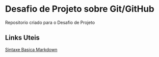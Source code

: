 # Desafio de Projeto sobre Git/GitHub
Repositorio criado para o Desafio de Projeto


## Links Uteis
[Sintaxe Basica Markdown](https://www.markdownguide.org/basic-syntax/)
